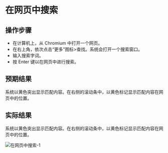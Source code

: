 # 在网页中搜索

## 操作步骤

- 在计算机上，从 Chromium 中打开一个网页。
- 在右上角，依次点击“更多”图标>查找。系统会打开一个搜索窗口。
- 输入搜索字词。
- 按 Enter 键以在网页中进行搜索。

## 预期结果

系统以黄色突出显示匹配内容。在右侧的滚动条中，以黄色标记显示匹配内容在网页中的位置。

## 实际结果

系统以黄色突出显示匹配内容。在右侧的滚动条中，以黄色标记显示匹配内容在网页中的位置。

![在网页中搜索-1](../img/在网页中搜索-1.png)